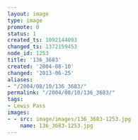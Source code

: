 ```yaml
---
layout: image
type: image
promote: 0
status: 1
created_ts: 1092144093
changed_ts: 1372159453
node_id: 1253
title: '136_3683'
created: '2004-08-10'
changed: '2013-06-25'
aliases:
- "/2004/08/10/136_3683/"
permalink: "/2004/08/10/136_3683/"
tags:
- Lewis Pass
images:
- - src: image/images/136_3683-1253.jpg
    name: 136_3683-1253.jpg
---
```


